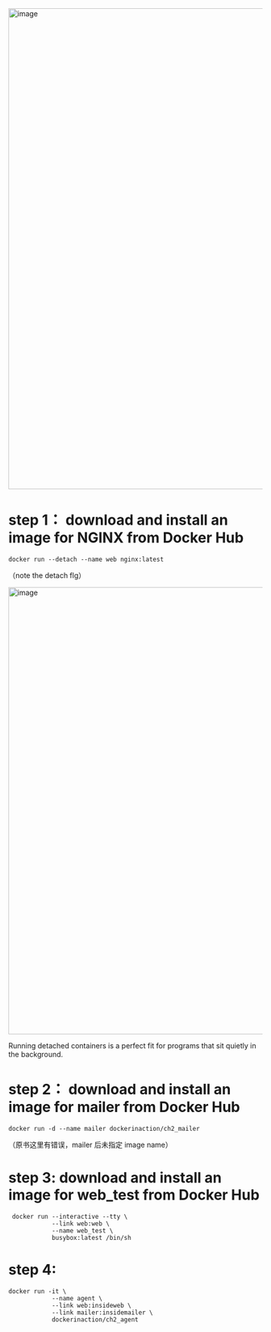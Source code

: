 <img width="952" alt="image" src="https://github.com/17303954/personal_notes/assets/36843259/95d0911f-4d3e-4d28-9e7d-a92da0da03c7">

# step 1： download and install an image for NGINX from Docker Hub

    docker run --detach --name web nginx:latest  

（note the detach flg）

<img width="885" alt="image" src="https://github.com/17303954/personal_notes/assets/36843259/13d5b615-5d86-4ee4-ab29-baedba7cfabf">

Running detached containers is a perfect fit for programs that sit quietly in the background. 


# step 2： download and install an image for mailer from Docker Hub

    docker run -d --name mailer dockerinaction/ch2_mailer

（原书这里有错误，mailer 后未指定 image name）


# step 3: download and install an image for web_test from Docker Hub

     docker run --interactive --tty \
                --link web:web \
                --name web_test \
                busybox:latest /bin/sh

# step 4:  

    docker run -it \                                     
                --name agent \
                --link web:insideweb \
                --link mailer:insidemailer \
                dockerinaction/ch2_agent

